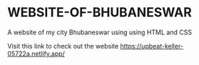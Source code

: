 # WEBSITE-OF-BHUBANESWAR
A website of my city Bhubaneswar using using HTML and CSS

Visit this link to check out the website https://upbeat-keller-05722a.netlify.app/

